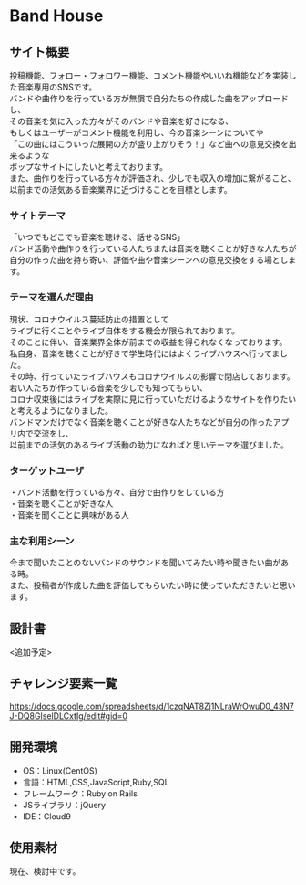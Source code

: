 # Band House

## サイト概要
投稿機能、フォロー・フォロワー機能、コメント機能やいいね機能などを実装した音楽専用のSNSです。</br>
バンドや曲作りを行っている方が無償で自分たちの作成した曲をアップロードし、</br>
その音楽を気に入った方々がそのバンドや音楽を好きになる、</br>
もしくはユーザーがコメント機能を利用し、今の音楽シーンについてや</br>
「この曲にはこういった展開の方が盛り上がりそう！」など曲への意見交換を出来るような</br>
ポップなサイトにしたいと考えております。</br>
また、曲作りを行っている方々が評価され、少しでも収入の増加に繋がること、</br>
以前までの活気ある音楽業界に近づけることを目標とします。</br>

### サイトテーマ
「いつでもどこでも音楽を聴ける、話せるSNS」</br>
バンド活動や曲作りを行っている人たちまたは音楽を聴くことが好きな人たちが</br>
自分の作った曲を持ち寄い、評価や曲や音楽シーンへの意見交換をする場とします。

### テーマを選んだ理由
現状、コロナウイルス蔓延防止の措置として</br>
ライブに行くことやライブ自体をする機会が限られております。</br>
そのことに伴い、音楽業界全体が前までの収益を得られなくなっております。</br>
私自身、音楽を聴くことが好きで学生時代にはよくライブハウスへ行ってました。</br>
その時、行っていたライブハウスもコロナウイルスの影響で閉店しております。</br>
若い人たちが作っている音楽を少しでも知ってもらい、</br>
コロナ収束後にはライブを実際に見に行っていただけるようなサイトを作りたいと考えるようになりました。</br>
バンドマンだけでなく音楽を聴くことが好きな人たちなどが自分の作ったアプリ内で交流をし、</br>
以前までの活気のあるライブ活動の助力になればと思いテーマを選びました。

### ターゲットユーザ
・バンド活動を行っている方々、自分で曲作りをしている方</br>
・音楽を聴くことが好きな人</br>
・音楽を聞くことに興味がある人</br>

### 主な利用シーン
今まで聞いたことのないバンドのサウンドを聞いてみたい時や聞きたい曲がある時。</br>
また、投稿者が作成した曲を評価してもらいたい時に使っていただきたいと思います。</br>

## 設計書

<追加予定>

## チャレンジ要素一覧
<https://docs.google.com/spreadsheets/d/1czqNAT8Zj1NLraWrOwuD0_43N7J-DQ8GIselDLCxtIg/edit#gid=0>

## 開発環境
- OS：Linux(CentOS)
- 言語：HTML,CSS,JavaScript,Ruby,SQL
- フレームワーク：Ruby on Rails
- JSライブラリ：jQuery
- IDE：Cloud9

## 使用素材
現在、検討中です。